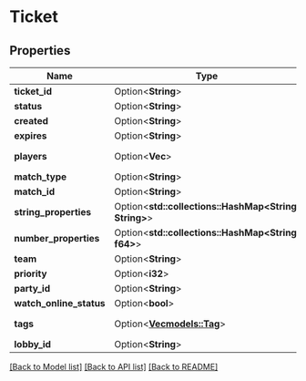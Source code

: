 # Ticket

## Properties

Name | Type | Description | Notes
------------ | ------------- | ------------- | -------------
**ticket_id** | Option<**String**> |  | [optional]
**status** | Option<**String**> |  | [optional]
**created** | Option<**String**> |  | [optional]
**expires** | Option<**String**> |  | [optional]
**players** | Option<**Vec<String>**> |  | [optional][readonly]
**match_type** | Option<**String**> |  | [optional]
**match_id** | Option<**String**> |  | [optional]
**string_properties** | Option<**std::collections::HashMap<String, String>**> |  | [optional][readonly]
**number_properties** | Option<**std::collections::HashMap<String, f64>**> |  | [optional][readonly]
**team** | Option<**String**> |  | [optional]
**priority** | Option<**i32**> |  | [optional]
**party_id** | Option<**String**> |  | [optional]
**watch_online_status** | Option<**bool**> |  | [optional]
**tags** | Option<[**Vec<models::Tag>**](Tag.md)> |  | [optional][readonly]
**lobby_id** | Option<**String**> |  | [optional]

[[Back to Model list]](../README.md#documentation-for-models) [[Back to API list]](../README.md#documentation-for-api-endpoints) [[Back to README]](../README.md)


